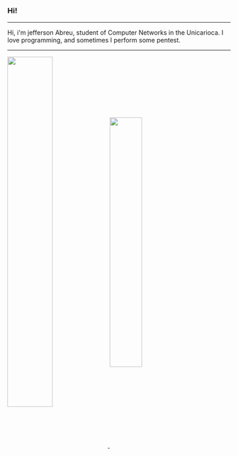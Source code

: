 ### Hi!
---
Hi, i'm jefferson Abreu, student of Computer Networks in the Unicarioca. I love programming, and sometimes I perform some pentest.

---
<!--
[![Anurag's GitHub stats](https://github-readme-stats.vercel.app/api?username=Nabucodono5or&theme=chartreuse-dark&show_icons=true)](https://github.com/anuraghazra/github-readme-stats)
[![Top Langs](https://github-readme-stats.vercel.app/api/top-langs/?username=Nabucodono5or&layout=compact&theme=chartreuse-dark&show_icons=true)](https://github.com/anuraghazra/github-readme-stats)
-->

<a href="https://github.com/anuraghazra/github-readme-stats">
  <img align="center" src="https://github-readme-stats.vercel.app/api?username=Nabucodono5or&theme=chartreuse-dark&show_icons=true" width="45%" />
</a>
<a href="https://github.com/anuraghazra/convoychat">
  <img align="center" src="https://github-readme-stats.vercel.app/api/top-langs/?username=Nabucodono5or&layout=compact&theme=chartreuse-dark&show_icons=true" width="38%" />
</a>

<!--
**Nabucodono5or/Nabucodono5or** is a ✨ _special_ ✨ repository because its `README.md` (this file) appears on your GitHub profile.

Here are some ideas to get you started:

- 🔭 I’m currently working on ...
- 🌱 I’m currently learning ...
- 👯 I’m looking to collaborate on ...
- 🤔 I’m looking for help with ...
- 💬 Ask me about ...
- 📫 How to reach me: ...
- 😄 Pronouns: ...
- ⚡ Fun fact: ...
-->
